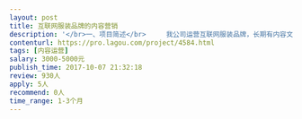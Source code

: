 ```yaml
---                
layout: post       
title: 互联网服装品牌的内容营销           
description: '</br>一、项目简述</br>     我公司运营互联网服装品牌，长期有内容文案方面的需求，希望与有时尚编辑经验的大牛合作，稳定产出高质量的有爆点潜质的文案。</br></br>二、文案内容</br>     （1）单品文案（详情页文案）</br>     （2）品牌整体文案</br>     （3）推广软文，或侧重单品推广，或侧重系列产品推广，或品牌整体推广</br></br>三、文案应用渠道</br>      （1）各电商品牌</br>      （2）微博和微淘</br>      （3）品牌自身的微信公众号</br>      （4）合作的微信公众号投放</br></br>四、合作伙伴要求</br>     （1）非常好的文字功底</br>      （2）热爱时尚，了解时尚</br>      （3）有时尚编辑工作经验的优先</br>      （4）有媒体资源的优先</br></br>五、合作方式</br>      （1）计量形式：单篇计费，分短篇中篇和长篇等</br>      （2）每月固定形式：每月约定基本的工作量</br>      （3）以上两种形式+效果浮动，根据传播效果浮动收费</br></br>       长期有此合作需求。</br></br>六、联系方式</br>      Email：737912@qq.com</br>'     
contenturl: https://pro.lagou.com/project/4584.html      
tags: [内容运营]            
salary: 3000-5000元          
publish_time: 2017-10-07 21:32:18         
review: 930人                   
apply: 5人                   
recommend: 0人                   
time_range: 1-3个月              
---                 
```

